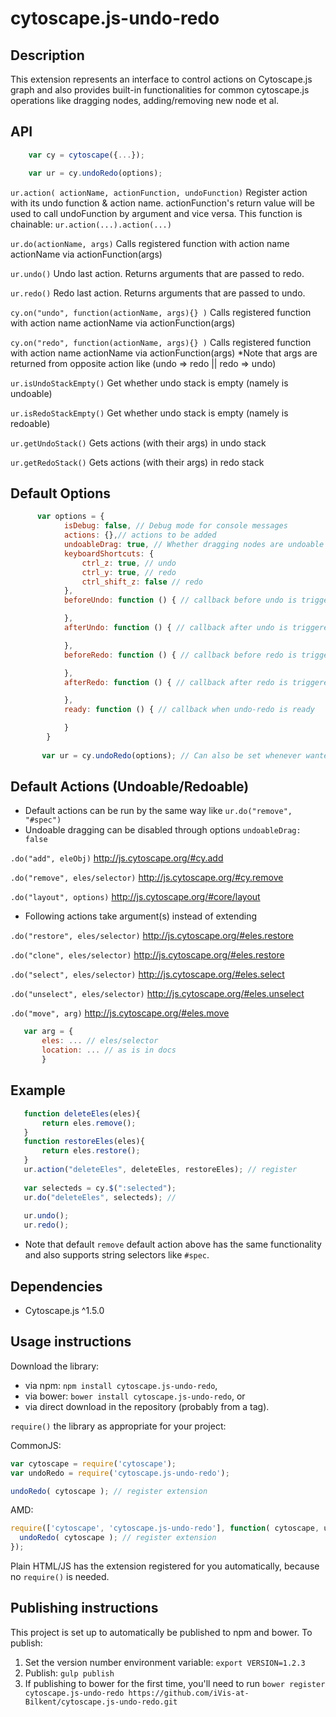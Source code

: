cytoscape.js-undo-redo
================================================================================


## Description
 This extension represents an interface to control actions on Cytoscape.js graph and also provides 
 built-in functionalities for common cytoscape.js operations like dragging nodes, adding/removing new node et al.
 


## API

```javascript
    var cy = cytoscape({...});

    var ur = cy.undoRedo(options);

```


`ur.action( actionName, actionFunction, undoFunction)`
Register action with its undo function & action name. actionFunction's return value will be used to call undoFunction by argument and vice versa. This function is chainable: `ur.action(...).action(...)`

`ur.do(actionName, args)`
Calls registered function with action name actionName via actionFunction(args)

`ur.undo()`
Undo last action. Returns arguments that are passed to redo.

`ur.redo()`
Redo last action. Returns arguments that are passed to undo.

`cy.on("undo", function(actionName, args){} )`
Calls registered function with action name actionName via actionFunction(args)

`cy.on("redo", function(actionName, args){} )`
Calls registered function with action name actionName via actionFunction(args)
*Note that args are returned from opposite action like (undo => redo || redo => undo)

`ur.isUndoStackEmpty()`
Get whether undo stack is empty (namely is undoable)

`ur.isRedoStackEmpty()`
Get whether undo stack is empty (namely is redoable)

`ur.getUndoStack()`
Gets actions (with their args) in undo stack

`ur.getRedoStack()`
Gets actions (with their args) in redo stack


## Default Options
```javascript
      var options = {
            isDebug: false, // Debug mode for console messages
            actions: {},// actions to be added
            undoableDrag: true, // Whether dragging nodes are undoable
            keyboardShortcuts: {
                ctrl_z: true, // undo
                ctrl_y: true, // redo
                ctrl_shift_z: false // redo
            },
            beforeUndo: function () { // callback before undo is triggered.

            },
            afterUndo: function () { // callback after undo is triggered.

            },
            beforeRedo: function () { // callback before redo is triggered.

            },
            afterRedo: function () { // callback after redo is triggered.

            },
            ready: function () { // callback when undo-redo is ready

            }
        }
        
       var ur = cy.undoRedo(options); // Can also be set whenever wanted.
```

## Default Actions (Undoable/Redoable)
 * Default actions can be run by the same way like `ur.do("remove", "#spec")`
 * Undoable dragging can be disabled through options `undoableDrag: false`
 
 `.do("add", eleObj)` http://js.cytoscape.org/#cy.add
 
 `.do("remove", eles/selector)` http://js.cytoscape.org/#cy.remove
 
 `.do("layout", options)` http://js.cytoscape.org/#core/layout
 
 * Following actions take argument(s) instead of extending
 
 `.do("restore", eles/selector)` http://js.cytoscape.org/#eles.restore
 
 `.do("clone", eles/selector)` http://js.cytoscape.org/#eles.restore
 
 `.do("select", eles/selector)` http://js.cytoscape.org/#eles.select
 
 `.do("unselect", eles/selector)` http://js.cytoscape.org/#eles.unselect
 
 `.do("move", arg)` http://js.cytoscape.org/#eles.move 
 
 ```javascript
    var arg = {
        eles: ... // eles/selector
        location: ... // as is in docs
        }
 ```



## Example
 ```javascript
    function deleteEles(eles){
        return eles.remove();
    }
    function restoreEles(eles){
        return eles.restore();
    }
    ur.action("deleteEles", deleteEles, restoreEles); // register
    
    var selecteds = cy.$(":selected");
    ur.do("deleteEles", selecteds); // 
    
    ur.undo();
    ur.redo();
 ```
  * Note that default `remove` default action above has the same functionality and also supports string selectors like `#spec`.
 

## Dependencies

 * Cytoscape.js ^1.5.0
 
 

## Usage instructions

Download the library:
 * via npm: `npm install cytoscape.js-undo-redo`,
 * via bower: `bower install cytoscape.js-undo-redo`, or
 * via direct download in the repository (probably from a tag).

`require()` the library as appropriate for your project:

CommonJS:
```js
var cytoscape = require('cytoscape');
var undoRedo = require('cytoscape.js-undo-redo');

undoRedo( cytoscape ); // register extension
```

AMD:
```js
require(['cytoscape', 'cytoscape.js-undo-redo'], function( cytoscape, undoRedo ){
  undoRedo( cytoscape ); // register extension
});
```

Plain HTML/JS has the extension registered for you automatically, because no `require()` is needed.



## Publishing instructions

This project is set up to automatically be published to npm and bower.  To publish:

1. Set the version number environment variable: `export VERSION=1.2.3`
1. Publish: `gulp publish`
1. If publishing to bower for the first time, you'll need to run `bower register cytoscape.js-undo-redo https://github.com/iVis-at-Bilkent/cytoscape.js-undo-redo.git`
